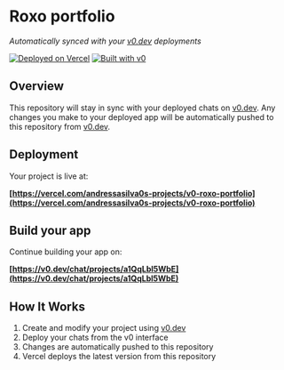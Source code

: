 # Roxo portfolio

*Automatically synced with your [v0.dev](https://v0.dev) deployments*

[![Deployed on Vercel](https://img.shields.io/badge/Deployed%20on-Vercel-black?style=for-the-badge&logo=vercel)](https://vercel.com/andressasilva0s-projects/v0-roxo-portfolio)
[![Built with v0](https://img.shields.io/badge/Built%20with-v0.dev-black?style=for-the-badge)](https://v0.dev/chat/projects/a1QqLbl5WbE)

## Overview

This repository will stay in sync with your deployed chats on [v0.dev](https://v0.dev).
Any changes you make to your deployed app will be automatically pushed to this repository from [v0.dev](https://v0.dev).

## Deployment

Your project is live at:

**[https://vercel.com/andressasilva0s-projects/v0-roxo-portfolio](https://vercel.com/andressasilva0s-projects/v0-roxo-portfolio)**

## Build your app

Continue building your app on:

**[https://v0.dev/chat/projects/a1QqLbl5WbE](https://v0.dev/chat/projects/a1QqLbl5WbE)**

## How It Works

1. Create and modify your project using [v0.dev](https://v0.dev)
2. Deploy your chats from the v0 interface
3. Changes are automatically pushed to this repository
4. Vercel deploys the latest version from this repository